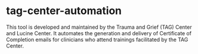 # tag-center-automation
This tool is developed and maintained by the Trauma and Grief (TAG) Center and Lucine Center. It automates the generation and delivery of Certificate of Completion emails for clinicians who attend trainings facilitated by the TAG Center.
